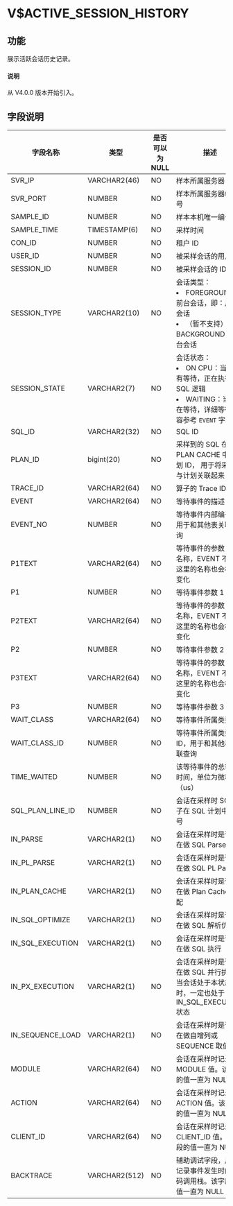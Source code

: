 # V$ACTIVE_SESSION_HISTORY

## 功能

展示活跃会话历史记录。

<main id="notice" type='explain'>
  <h4>说明</h4>
  <p>从 V4.0.0 版本开始引入。</p>
</main>

## 字段说明

| 字段名称 | 类型 | 是否可以为 NULL | 描述 |
| --- | --- | --- | --- |
| SVR_IP | VARCHAR2(46) | NO | 样本所属服务器  IP |
| SVR_PORT | NUMBER | NO | 样本所属服务器端口号 |
| SAMPLE_ID | NUMBER | NO | 样本本机唯一编号 |
| SAMPLE_TIME | TIMESTAMP(6) | NO | 采样时间 |
| CON_ID | NUMBER | NO | 租户 ID |
| USER_ID | NUMBER | NO | 被采样会话的用户 ID |
| SESSION_ID | NUMBER | NO | 被采样会话的 ID |
| SESSION_TYPE | VARCHAR2(10) | NO | 会话类型：<li>FOREGROUND：前台会话，即：用户会话<li>（暂不支持）BACKGROUND：后台会话 |
| SESSION_STATE | VARCHAR2(7) | NO | 会话状态：<li>ON CPU：当前没有等待，正在执行 SQL 逻辑<li>WAITING：当前正在等待，详细等待内容参考 `EVENT` 字段 |
| SQL_ID | VARCHAR2(32) | NO | SQL ID |
|PLAN_ID |  bigint(20) |NO  |采样到的 SQL 在 PLAN CACHE 中的计划 ID， 用于将采样点与计划关联起来|
| TRACE_ID         | VARCHAR2(64)  | NO   | 算子的 Trace ID |
| EVENT | VARCHAR2(64) | NO | 等待事件的描述 |
| EVENT_NO | NUMBER | NO | 等待事件内部编号，用于和其他表关联查询 |
| P1TEXT | VARCHAR2(64) | NO | 等待事件的参数 1 的名称，EVENT 不同，这里的名称也会相应变化 |
| P1 | NUMBER | NO | 等待事件参数 1 的值 |
| P2TEXT | VARCHAR2(64) | NO | 等待事件的参数 2 的名称，EVENT 不同，这里的名称也会相应变化 |
| P2 | NUMBER | NO | 等待事件参数 2 的值 |
| P3TEXT | VARCHAR2(64) | NO | 等待事件的参数 3 的名称，EVENT 不同，这里的名称也会相应变化 |
| P3 | NUMBER | NO | 等待事件参数 3 的值 |
| WAIT_CLASS | VARCHAR2(64) | NO | 等待事件所属类型 |
| WAIT_CLASS_ID | NUMBER | NO | 等待事件所属类型的 ID，用于和其他表关联查询 |
| TIME_WAITED | NUMBER | NO | 该等待事件的总等待时间，单位为微秒（us） |
| SQL_PLAN_LINE_ID | NUMBER        | NO   | 会话在采样时 SQL 算子在 SQL 计划中的编号   |
| IN_PARSE | VARCHAR2(1) | NO | 会话在采样时是否正在做 SQL Parse |
| IN_PL_PARSE | VARCHAR2(1) | NO | 会话在采样时是否正在做 SQL PL Parse |
| IN_PLAN_CACHE | VARCHAR2(1) | NO | 会话在采样时是否正在做 Plan Cache 匹配 |
| IN_SQL_OPTIMIZE | VARCHAR2(1) | NO | 会话在采样时是否正在做 SQL 解析优化 |
| IN_SQL_EXECUTION | VARCHAR2(1) | NO | 会话在采样时是否正在做 SQL 执行 |
| IN_PX_EXECUTION | VARCHAR2(1) | NO | 会话在采样时是否正在做 SQL 并行执行。当会话处于本状态时，一定也处于 IN_SQL_EXECUTION 状态 |
| IN_SEQUENCE_LOAD | VARCHAR2(1) | NO | 会话在采样时是否正在做自增列或 SEQUENCE 取值 |
| MODULE | VARCHAR2(64) | NO | 会话在采样时记录的 MODULE 值。该字段的值一直为 NULL |
| ACTION | VARCHAR2(64) | NO | 会话在采样时记录的 ACTION 值。该字段的值一直为 NULL |
| CLIENT_ID | VARCHAR2(64) | NO | 会话在采样时记录的 CLIENT_ID 值。该字段的值一直为 NULL |
| BACKTRACE | VARCHAR2(512) | NO | 辅助调试字段，用于记录事件发生时的代码调用栈。该字段的值一直为 NULL |
